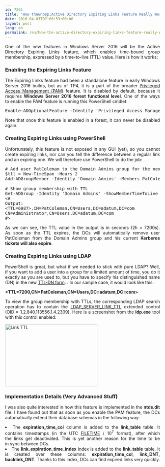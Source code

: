 ```yaml
---
id: 7261
title: 'How the&nbsp;Active Directory Expiring Links Feature Really Works'
date: 2016-04-03T07:00:53+00:00
layout: post
lang: en
permalink: /en/how-the-active-directory-expiring-links-feature-really-works/
---
```

<p style="text-align: justify;">
  One of&nbsp;the new features in&nbsp;Windows Server 2016 will be the&nbsp;Active Directory Expiring Links feature, which&nbsp;enables time-bound group membership, expressed by&nbsp;a time-to-live (TTL) value. Here is&nbsp;how it works:
</p>

### Enabling the&nbsp;Expiring Links Feature

<p style="text-align: justify;">
  The&nbsp;Expiring Links feature had been a&nbsp;standalone feature in&nbsp;early Windows Server 2016 builds, but&nbsp;as&nbsp;of&nbsp;TP4, it is&nbsp;a part of&nbsp;the broader <a href="https://technet.microsoft.com/en-us/library/dn903243.aspx">Privileged Access Management (PAM)</a> feature. It is&nbsp;disabled by&nbsp;default, because&nbsp;it requires <strong>Windows Server 2016 forest functional level</strong>. One of&nbsp;the ways to&nbsp;enable the&nbsp;PAM feature is&nbsp;running this PowerShell cmdlet:
</p>

<pre class="lang:ps decode:true ">Enable-ADOptionalFeature -Identity 'Privileged Access Management Feature' -Target (Get-ADForest) -Scope ForestOrConfigurationSet</pre>

<p style="text-align: justify;">
  Note that&nbsp;once&nbsp;this feature is&nbsp;enabled in&nbsp;a forest, it can never be disabled again.
</p>

### Creating Expiring Links using PowerShell

<p style="text-align: justify;">
  Unfortunately, this feature is&nbsp;not exposed in&nbsp;any GUI (yet), so&nbsp;you cannot create expiring links, nor&nbsp;can you tell the&nbsp;difference between a&nbsp;regular link and&nbsp;an expiring one. We will therefore use PowerShell to&nbsp;do the&nbsp;job:
</p>

<pre class="lang:ps decode:true"># Add user PatColeman to&nbsp;the Domain Admins group for&nbsp;the&nbsp;next 2 hours
$ttl = New-TimeSpan -Hours 2
Add-ADGroupMember -Identity 'Domain Admins' -Members PatColeman -MemberTimeToLive $ttl

# Show group membership with TTL
Get-ADGroup -Identity 'Domain Admins' -ShowMemberTimeToLive -Properties member | Select-Object -ExpandProperty member
&lt;#
Output:
&lt;TTL=6987&gt;,CN=PatColeman,CN=Users,DC=adatum,DC=com
CN=Administrator,CN=Users,DC=adatum,DC=com
#&gt;</pre>

<p style="text-align: justify;">
  As&nbsp;we can see, the&nbsp;TTL value in&nbsp;the&nbsp;output is&nbsp;in seconds (2h = 7200s). As&nbsp;soon&nbsp;as&nbsp;the TTL expires, the&nbsp;DCs will automatically remove user PatColeman from&nbsp;the&nbsp;Domain Admins group and&nbsp;his current <strong>Kerberos tickets will also expire</strong>.
</p>

### Creating Expiring Links using LDAP

<p style="text-align: justify;">
  PowerShell is&nbsp;great, but&nbsp;what if&nbsp;we needed to&nbsp;stick with pure LDAP? Well, if&nbsp;you want to&nbsp;add a&nbsp;user into a&nbsp;group for&nbsp;a&nbsp;limited amount of&nbsp;time, you do&nbsp;it exactly as&nbsp;you are used to, but&nbsp;you have to&nbsp;specify his distinguished name (DN) in&nbsp;the&nbsp;new <a href="https://msdn.microsoft.com/en-us/library/cc223126.aspx#gt_2188fc83-e53b-4464-867d-9ab1c62e1619">TTL-DN form</a>: <TTL=TimeToLive,DN>. In&nbsp;our sample case, it would look like this:
</p>

**<TTL=7200,CN=PatColeman,CN=Users,DC=adatum,DC=com>**

<p style="text-align: justify;">
  To&nbsp;view the&nbsp;group membership with TTLs, the&nbsp;corresponding LDAP search operation has to&nbsp;contain the&nbsp;<a href="https://msdn.microsoft.com/en-us/library/mt220506.aspx">LDAP_SERVER_LINK_TTL</a> extended control (OID = 1.2.840.113556.1.4.2309). Here is&nbsp;a screenshot from&nbsp;the&nbsp;<strong>ldp.exe</strong> tool with this control enabled:
</p>

<a href="https://www.dsinternals.com/wp-content/uploads/link_ttl.png" rel="attachment wp-att-7311"><img class="aligncenter size-medium wp-image-7311" src="https://www.dsinternals.com/wp-content/uploads/link_ttl-300x202.png" alt="Link TTL" width="300" height="202" srcset="https://www.dsinternals.com/wp-content/uploads/link_ttl-300x202.png 300w, https://www.dsinternals.com/wp-content/uploads/link_ttl-768x518.png 768w, https://www.dsinternals.com/wp-content/uploads/link_ttl.png 775w" sizes="(max-width: 300px) 100vw, 300px" /></a>

### Implementation Details (Very Advanced Stuff)

<p style="text-align: justify;">
  I&nbsp;was also quite interested in&nbsp;how this feature is&nbsp;implemented in&nbsp;the&nbsp;<strong>ntds.dit</strong> file. I&nbsp;have found out that&nbsp;as&nbsp;soon&nbsp;as&nbsp;you enable the&nbsp;PAM feature, the&nbsp;DCs automatically extend their database schemas in&nbsp;the&nbsp;following way:
</p>

<li style="text-align: justify;">
  The&nbsp;<strong>expiration_time_col</strong> column is&nbsp;added to&nbsp;the <strong>link_table</strong> table. It contains timestamps (in the&nbsp;UTC <a href="https://msdn.microsoft.com/en-us/library/windows/desktop/ms724284%28v=vs.85%29.aspx">FILETIME</a> / 10<sup>7</sup> format), after&nbsp;which the&nbsp;links get deactivated. This is&nbsp;yet another reason for&nbsp;the&nbsp;time to&nbsp;be in&nbsp;sync between DCs.
</li>
<li style="text-align: justify;">
  The&nbsp;<strong>link_expiration_time_index</strong> index is&nbsp;added to&nbsp;the <strong>link_table</strong> table. It is&nbsp;created over these columns: <strong>expiration_time_col</strong>, <strong>link_DNT</strong>, <strong>backlink_DNT</strong>. Thanks to&nbsp;this index, DCs can find expired links very quickly.
</li>